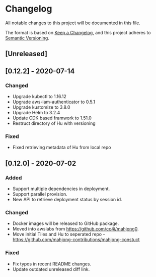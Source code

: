 # Changelog
All notable changes to this project will be documented in this file.

The format is based on [Keep a Changelog](https://keepachangelog.com/en/1.0.0/),
and this project adheres to [Semantic Versioning](https://semver.org/spec/v2.0.0.html).

## [Unreleased]


## [0.12.2] - 2020-07-14
### Changed
- Upgrade kubectl to 1.16.12
- Upgrade aws-iam-authenticator to 0.5.1
- Upgrade kustomize to 3.8.0
- Upgrade Helm to 3.2.4
- Update CDK based framwork to 1.51.0
- Restruct directory of Hu with versioning

### Fixed
- Fixed retrieving metadata of Hu from local repo


## [0.12.0] - 2020-07-02
### Added
- Support multiple dependencies in deployment.
- Support parallel provision.
- New API to retrieve deployment status by session id.

### Changed
- Docker images will be released to GitHub package.
- Moved into awslabs from https://github.com/cc4i/mahjong0.
- Move initial Tiles and Hu to seperated repo - https://github.com/mahjong-contributions/mahjong-constuct 

### Fixed
- Fix typos in recent README changes.
- Update outdated unreleased diff link.

